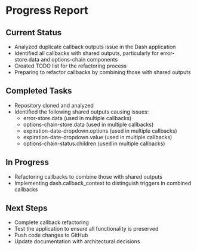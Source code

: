 # Progress Report

## Current Status
- Analyzed duplicate callback outputs issue in the Dash application
- Identified all callbacks with shared outputs, particularly for error-store.data and options-chain components
- Created TODO list for the refactoring process
- Preparing to refactor callbacks by combining those with shared outputs

## Completed Tasks
- Repository cloned and analyzed
- Identified the following shared outputs causing issues:
  - error-store.data (used in multiple callbacks)
  - options-chain-store.data (used in multiple callbacks)
  - expiration-date-dropdown.options (used in multiple callbacks)
  - expiration-date-dropdown.value (used in multiple callbacks)
  - options-chain-status.children (used in multiple callbacks)

## In Progress
- Refactoring callbacks to combine those with shared outputs
- Implementing dash.callback_context to distinguish triggers in combined callbacks

## Next Steps
- Complete callback refactoring
- Test the application to ensure all functionality is preserved
- Push code changes to GitHub
- Update documentation with architectural decisions
